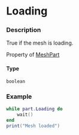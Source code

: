 # Loading

### Description

True if the mesh is loading.

Property of [MeshPart](/classes/MeshPart/)

#### Type

`boolean`

### Example

```lua
while part.Loading do
    wait()
end
print("Mesh loaded")
```

